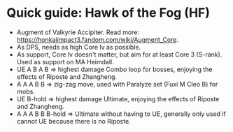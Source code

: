 # Quick guide: Hawk of the Fog (HF)

- Augment of Valkyrie Accipiter. Read more: https://honkaiimpact3.fandom.com/wiki/Augment_Core.
- As DPS, needs as high Core lv as possible.
- As support, Core lv doesn't matter, but aim for at least Core 3 (S-rank). Used as support on MA Heimdall.
- UE A B A B => highest damage Combo loop for bosses, enjoying the effects of Riposte and Zhangheng.
- A A A B B => zig-zag move, used with Paralyze set (Fuxi M Cleo B) for mobs.
- UE B-hold => highest damage Ultimate, enjoying the effects of Riposte and Zhangheng.
- A A A B B B-hold => Ultimate without having to UE, generally only used if cannot UE because there is no Riposte.